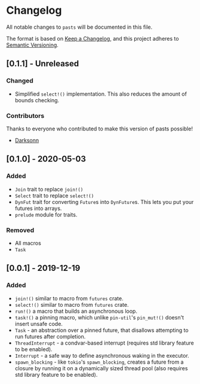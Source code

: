# Changelog
All notable changes to `pasts` will be documented in this file.

The format is based on [Keep a Changelog](https://keepachangelog.com/en/1.0.0/),
and this project adheres to [Semantic Versioning](https://jeronlau.tk/semver/).

## [0.1.1] - Unreleased
### Changed
- Simplified `select!()` implementation.  This also reduces the amount of bounds
  checking.

### Contributors
Thanks to everyone who contributed to make this version of pasts possible!

- [Darksonn](https://github.com/Darksonn)

## [0.1.0] - 2020-05-03
### Added
- `Join` trait to replace `join!()`
- `Select` trait to replace `select!()`
- `DynFut` trait for converting `Future`s into `DynFuture`s.  This lets you put
  your futures into arrays.
- `prelude` module for traits.

### Removed
- All macros
- `Task`

## [0.0.1] - 2019-12-19
### Added
- `join!()` similar to macro from `futures` crate.
- `select!()` similar to macro from `futures` crate.
- `run!()` a macro that builds an asynchronous loop.
- `task!()` a pinning macro, which unlike `pin-util`'s `pin_mut!()` doesn't
  insert unsafe code.
- `Task` - an abstraction over a pinned future, that disallows attempting to run
  futures after completion.
- `ThreadInterrupt` - a condvar-based interrupt (requires std library feature to
  be enabled).
- `Interrupt` - a safe way to define asynchronous waking in the executor.
- `spawn_blocking` - like `tokio`'s `spawn_blocking`, creates a future from a
  closure by running it on a dynamically sized thread pool (also requires std
  library feature to be enabled).
